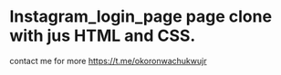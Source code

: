 # Instagram_login_page page clone with jus HTML and CSS.
contact me for more  https://t.me/okoronwachukwujr
